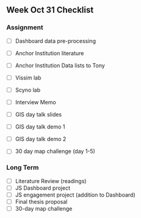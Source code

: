 ## Week Oct 31 Checklist

### Assignment
- [ ] Dashboard data pre-processing
- [ ] Anchor Institution literature
- [ ] Anchor Institution Data lists to Tony
- [ ] Vissim lab
- [ ] Scyno lab
- [ ] Interview Memo
- [ ] GIS day talk slides
- [ ] GIS day talk demo 1
- [ ] GIS day talk demo 2
- [ ] 30 day map challenge (day 1-5)


### Long Term
- [ ] Literature Review (readings)
- [ ] JS Dashboard project
- [ ] JS engagement project (addition to Dashboard)
- [ ] Final thesis proposal
- [ ] 30-day map challenge
